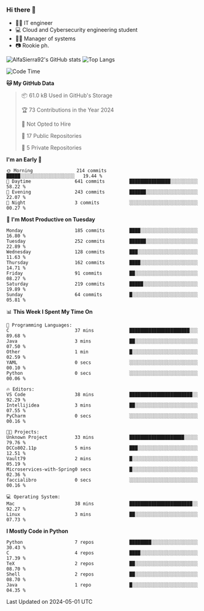 ### Hi there 👋
- 👨‍💻 IT engineer
- 💻 Cloud and Cybersecurity engineering student
- 👨‍💼 Manager of systems
- 📷 Rookie ph.


![AlfaSierra92's GitHub stats](https://github-readme-stats.vercel.app/api?username=AlfaSierra92&theme=nord)
![Top Langs](https://github-readme-stats.vercel.app/api/top-langs/?username=AlfaSierra92&theme=nord&layout=compact)

<!--START_SECTION:waka-->
![Code Time](http://img.shields.io/badge/Code%20Time-66%20hrs%2021%20mins-blue)

**🐱 My GitHub Data** 

> 📦 61.0 kB Used in GitHub's Storage 
 > 
> 🏆 73 Contributions in the Year 2024
 > 
> 🚫 Not Opted to Hire
 > 
> 📜 17 Public Repositories 
 > 
> 🔑 5 Private Repositories 
 > 
**I'm an Early 🐤** 

```text
🌞 Morning                214 commits         █████░░░░░░░░░░░░░░░░░░░░   19.44 % 
🌆 Daytime                641 commits         ███████████████░░░░░░░░░░   58.22 % 
🌃 Evening                243 commits         ██████░░░░░░░░░░░░░░░░░░░   22.07 % 
🌙 Night                  3 commits           ░░░░░░░░░░░░░░░░░░░░░░░░░   00.27 % 
```
📅 **I'm Most Productive on Tuesday** 

```text
Monday                   185 commits         ████░░░░░░░░░░░░░░░░░░░░░   16.80 % 
Tuesday                  252 commits         ██████░░░░░░░░░░░░░░░░░░░   22.89 % 
Wednesday                128 commits         ███░░░░░░░░░░░░░░░░░░░░░░   11.63 % 
Thursday                 162 commits         ████░░░░░░░░░░░░░░░░░░░░░   14.71 % 
Friday                   91 commits          ██░░░░░░░░░░░░░░░░░░░░░░░   08.27 % 
Saturday                 219 commits         █████░░░░░░░░░░░░░░░░░░░░   19.89 % 
Sunday                   64 commits          █░░░░░░░░░░░░░░░░░░░░░░░░   05.81 % 
```


📊 **This Week I Spent My Time On** 

```text
💬 Programming Languages: 
C                        37 mins             ██████████████████████░░░   89.68 % 
Java                     3 mins              ██░░░░░░░░░░░░░░░░░░░░░░░   07.50 % 
Other                    1 min               █░░░░░░░░░░░░░░░░░░░░░░░░   02.59 % 
YAML                     0 secs              ░░░░░░░░░░░░░░░░░░░░░░░░░   00.10 % 
Python                   0 secs              ░░░░░░░░░░░░░░░░░░░░░░░░░   00.06 % 

🔥 Editors: 
VS Code                  38 mins             ███████████████████████░░   92.29 % 
Intellijidea             3 mins              ██░░░░░░░░░░░░░░░░░░░░░░░   07.55 % 
PyCharm                  0 secs              ░░░░░░░░░░░░░░░░░░░░░░░░░   00.16 % 

🐱‍💻 Projects: 
Unknown Project          33 mins             ████████████████████░░░░░   79.76 % 
DCCo802.11p              5 mins              ███░░░░░░░░░░░░░░░░░░░░░░   12.51 % 
Vault79                  2 mins              █░░░░░░░░░░░░░░░░░░░░░░░░   05.19 % 
Microservices-with-Spring0 secs              █░░░░░░░░░░░░░░░░░░░░░░░░   02.36 % 
faccialibro              0 secs              ░░░░░░░░░░░░░░░░░░░░░░░░░   00.16 % 

💻 Operating System: 
Mac                      38 mins             ███████████████████████░░   92.27 % 
Linux                    3 mins              ██░░░░░░░░░░░░░░░░░░░░░░░   07.73 % 
```

**I Mostly Code in Python** 

```text
Python                   7 repos             ████████░░░░░░░░░░░░░░░░░   30.43 % 
C                        4 repos             ████░░░░░░░░░░░░░░░░░░░░░   17.39 % 
TeX                      2 repos             ██░░░░░░░░░░░░░░░░░░░░░░░   08.70 % 
Shell                    2 repos             ██░░░░░░░░░░░░░░░░░░░░░░░   08.70 % 
Java                     1 repo              █░░░░░░░░░░░░░░░░░░░░░░░░   04.35 % 
```




 Last Updated on 2024-05-01 UTC
<!--END_SECTION:waka-->

<!--
**AlfaSierra92/AlfaSierra92** is a ✨ _special_ ✨ repository because its `README.md` (this file) appears on your GitHub profile.

Here are some ideas to get you started:

- 🔭 I’m currently working on ...
- 🌱 I’m currently learning ...
- 👯 I’m looking to collaborate on ...
- 🤔 I’m looking for help with ...
- 💬 Ask me about ...
- 📫 How to reach me: ...
- 😄 Pronouns: ...
- ⚡ Fun fact: ...
-->
